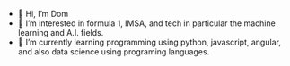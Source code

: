 - 👋 Hi, I’m Dom
- 👀 I’m interested in formula 1, IMSA, and tech in particular the machine learning and A.I. fields.
- 🌱 I’m currently learning programming using python, javascript, angular, and also data science using programing languages. 


<!---
dOlivier09/dOlivier09 is a ✨ special ✨ repository because its `README.md` (this file) appears on your GitHub profile.
You can click the Preview link to take a look at your changes.
--->
